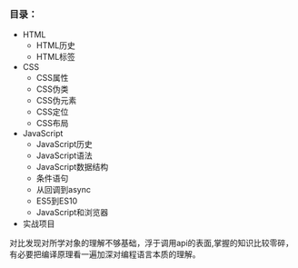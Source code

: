 ### 目录：
* HTML
   * HTML历史
   * HTML标签
* CSS
   * CSS属性
   * CSS伪类
   * CSS伪元素
   * CSS定位
   * CSS布局
* JavaScript
   * JavaScript历史
   * JavaScript语法
   * JavaScript数据结构
   * 条件语句
   * 从回调到async
   * ES5到ES10
   * JavaScript和浏览器
* 实战项目

对比发现对所学对象的理解不够基础，浮于调用api的表面,掌握的知识比较零碎，有必要把编译原理看一遍加深对编程语言本质的理解。
